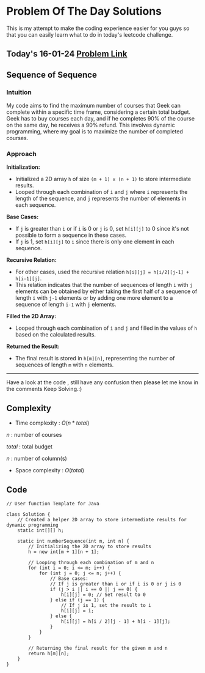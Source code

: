 # Problem Of The Day Solutions

This is my attempt to make the coding experience easier for you guys so that you can easily learn what to do in today's leetcode challenge.

## Today's 16-01-24 [Problem Link](https://www.geeksforgeeks.org/problems/sequence-of-sequence1155/1)
## Sequence of Sequence

### Intuition
My code aims to find the maximum number of courses that Geek can complete within a specific time frame, considering a certain total budget. Geek has to buy courses each day, and if he completes 90% of the course on the same day, he receives a 90% refund. This involves dynamic programming, where my goal is to maximize the number of completed courses.

### Approach

**Initialization:**
   - Initialized a 2D array `h` of size `(m + 1) x (n + 1)` to store intermediate results.
   - Looped through each combination of `i` and `j` where `i` represents the length of the sequence, and `j` represents the number of elements in each sequence.

**Base Cases:**
   - If `j` is greater than `i` or if `i` is 0 or `j` is 0, set `h[i][j]` to 0 since it's not possible to form a sequence in these cases.
   - If `j` is 1, set `h[i][j]` to `i` since there is only one element in each sequence.

**Recursive Relation:**
   - For other cases, used the recursive relation `h[i][j] = h[i/2][j-1] + h[i-1][j]`.
   - This relation indicates that the number of sequences of length `i` with `j` elements can be obtained by either taking the first half of a sequence of length `i` with `j-1` elements or by adding one more element to a sequence of length `i-1` with `j` elements.

**Filled the 2D Array:**
   - Looped through each combination of `i` and `j` and filled in the values of `h` based on the calculated results.

**Returned the Result:**
   - The final result is stored in `h[m][n]`, representing the number of sequences of length `m` with `n` elements.

---
Have a look at the code , still have any confusion then please let me know in the comments
Keep Solving.:)

## Complexity
- Time complexity : $O(n*total)$
<!-- Add your time complexity here, e.g. $$O())$$ -->
$n$ : number of courses

$total$ : total budget

$n$ : number of column(s)
- Space complexity : $O(total)$
<!-- Add your space complexity here, e.g. $$O(n)$$ -->

## Code
```
// User function Template for Java

class Solution {
    // Created a helper 2D array to store intermediate results for dynamic programming
    static int[][] h;

    static int numberSequence(int m, int n) {
        // Initializing the 2D array to store results
        h = new int[m + 1][n + 1];

        // Looping through each combination of m and n
        for (int i = 0; i <= m; i++) {
            for (int j = 0; j <= n; j++) {
                // Base cases:
                // If j is greater than i or if i is 0 or j is 0
                if (j > i || i == 0 || j == 0) {
                    h[i][j] = 0; // Set result to 0
                } else if (j == 1) {
                    // If j is 1, set the result to i
                    h[i][j] = i;
                } else {
                    h[i][j] = h[i / 2][j - 1] + h[i - 1][j];
                }
            }
        }

        // Returning the final result for the given m and n
        return h[m][n];
    }
}
```

